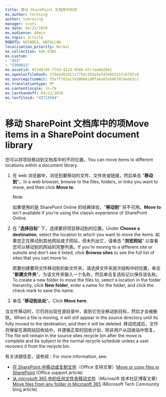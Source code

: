 ```yaml
---
title: 移动 SharePoint 文档库中的项
ms.author: toresing
author: tomresing
manager: scotv
ms.date: 04/21/2020
ms.audience: Admin
ms.topic: article
ROBOTS: NOINDEX, NOFOLLOW
localization_priority: Normal
ms.collection: Adm_O365
ms.custom:
- "453"
- "5300013"
ms.assetid: 8f240745-f75d-412d-9588-4fc7ad862041
ms.openlocfilehash: 1f8ebd035511775dc355a5efd548b331fc6797c0
ms.sourcegitcommit: 55eff703a17e500681d8fa6a87eb067019ade3cc
ms.translationtype: MT
ms.contentlocale: zh-CN
ms.lasthandoff: 04/22/2020
ms.locfileid: "43713564"
---
```

# <a name="move-items-in-a-sharepoint-document-library"></a><span data-ttu-id="18a48-102">移动 SharePoint 文档库中的项</span><span class="sxs-lookup"><span data-stu-id="18a48-102">Move items in a SharePoint document library</span></span>

<span data-ttu-id="18a48-103">您可以将项目移动到文档库中的不同位置。</span><span class="sxs-lookup"><span data-stu-id="18a48-103">You can move items to different locations within a document library.</span></span>
  
1. <span data-ttu-id="18a48-104">在 web 浏览器中，浏览到要移动的文件、文件夹或链接，然后单击 "**移动到**"。</span><span class="sxs-lookup"><span data-stu-id="18a48-104">In a web browser, browse to the files, folders, or links you want to move, and then click **Move to**.</span></span>

    > [!NOTE]
    > <span data-ttu-id="18a48-105">如果使用的是 SharePoint Online 的经典体验，"**移动到**" 将不可用。</span><span class="sxs-lookup"><span data-stu-id="18a48-105">**Move to** isn't available if you're using the classic experience of SharePoint Online.</span></span>
  
2. <span data-ttu-id="18a48-106">在 "**选择目标**" 下，选择要将项目移动到的位置。</span><span class="sxs-lookup"><span data-stu-id="18a48-106">Under **Choose a destination**, select the location to which you want to move the items.</span></span> <span data-ttu-id="18a48-107">如果您正在移动到其他网站或子网站，但未列出它，请单击 "**浏览网站**" 以查看您可以移动到的网站的完整列表。</span><span class="sxs-lookup"><span data-stu-id="18a48-107">If you're moving to a different site or subsite and don't see it listed, click **Browse sites** to see the full list of sites that you can move to.</span></span>

    <span data-ttu-id="18a48-108">若要创建要将文件移动到的新文件夹，请选择文件夹层次结构中的位置，单击 "**新建文件夹**"，为该文件夹输入一个名称，然后单击复选标记以保存该名称。</span><span class="sxs-lookup"><span data-stu-id="18a48-108">To create a new folder to move the files to, select a location in the folder hierarchy, click **New folder**, enter a name for the folder, and click the check mark to save the name.</span></span>

3. <span data-ttu-id="18a48-109">单击 "**移动到此处**"。</span><span class="sxs-lookup"><span data-stu-id="18a48-109">Click **Move here**.</span></span>

 <span data-ttu-id="18a48-110">当文件移动时，它仍将出现在源目录中，直到它完全移动到目标，然后才会被删除。</span><span class="sxs-lookup"><span data-stu-id="18a48-110">When a file is moving, it will still appear in the source directory until its fully moved to the destination, and then it will be deleted.</span></span> <span data-ttu-id="18a48-111">移动完成后，文件将保留在源网站回收站中，并遵循正常的回收计划，除非用户从回收站中恢复。</span><span class="sxs-lookup"><span data-stu-id="18a48-111">The file will remain in the source sites recycle bin after the move is complete and be subject to the normal recycle schedule unless a user recovers it from the recycle bin.</span></span>

<span data-ttu-id="18a48-112">有关详细信息，请参阅：</span><span class="sxs-lookup"><span data-stu-id="18a48-112">For more information, see:</span></span>

 - <span data-ttu-id="18a48-113">[在 SharePoint 中移动或复制文件](https://support.office.com/article/move-or-copy-files-in-sharepoint-00e2f483-4df3-46be-a861-1f5f0c1a87bc)（Office 支持文章）</span><span class="sxs-lookup"><span data-stu-id="18a48-113">[Move or copy files in SharePoint](https://support.office.com/article/move-or-copy-files-in-sharepoint-00e2f483-4df3-46be-a861-1f5f0c1a87bc) (Office support article)</span></span>
 - <span data-ttu-id="18a48-114">[从 microsoft 365 中的任何文件夹移动文件](https://techcommunity.microsoft.com/t5/Microsoft-SharePoint-Blog/Now-move-files-anywhere-in-Office-365-SharePoint-and-OneDrive/ba-p/146973)（Microsoft 技术社区博客文章）</span><span class="sxs-lookup"><span data-stu-id="18a48-114">[Move files from any folder in Microsoft 365](https://techcommunity.microsoft.com/t5/Microsoft-SharePoint-Blog/Now-move-files-anywhere-in-Office-365-SharePoint-and-OneDrive/ba-p/146973) (Microsoft Tech Community blog article)</span></span> 